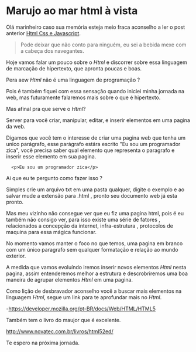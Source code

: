 # Marujo ao mar html à vista

Olá marinheiro caso sua memória esteja meio fraca aconselho a ler o post anterior [Html Css e Javascript](README.md).

>Pode deixar que não conto para ninguém, eu sei a bebida mexe com a cabeça dos navegantes.

Hoje vamos falar um pouco sobre o *Html* e discorrer sobre essa linguagem de marcação de hipertexto, que apronta poucas e boas.

Pera aew *Html* não é uma linguagem de programação ?

Pois é também fiquei com essa sensação quando iniciei minha jornada na web, mas futuramente falaremos mais sobre o que é hipertexto.

Mas afinal pra que serve o *Html*?

Server para você criar, manipular, editar, e inserir elementos em uma pagina da web.

Digamos que você tem o interesse de criar uma pagina  web que tenha um unico parágrafo, esse parágrafo estára escrito
"Eu sou um programador zica", você precisa saber qual elemento que representa o paragrafo e inserir esse elemento em sua pagina.

```
  <p>Eu sou um programador zica</p>
```
Ai que eu te pergunto como fazer isso ? 

Simples crie um arquivo txt em uma pasta qualquer, digite o exemplo e ao salvar mude a extensão para .html , pronto seu documento web já esta pronto.

Mas meu vizinho não consegue ver que eu fiz uma pagina html, pois é eu também não consigo ver, para isso existe uma série de fatores ,
relacionados a concepção da internet, infra-estrutura , protocolos de maquina para essa mágica funcionar.

No momento vamos manter o foco no que temos, uma pagina em branco com um único paragrafo sem qualquer formatação e relação ao mundo exterior.

A medida que vamos evoluíndo iremos inserir novos elementos *Html* nesta pagina, assim entenderemos melhor a
estrutura e descrobriremos uma  boa maneira de agrupar elementos *Html* em uma pagina.

Como lição de desbravador aconselho você a buscar mais elementos na linguagem *Html*, segue um link para te aprofundar mais no *Html*.

-https://developer.mozilla.org/pt-BR/docs/Web/HTML/HTML5

Também tem o livro do maujor que é excelente.
 
 http://www.novatec.com.br/livros/html52ed/
 
 Te espero na próxima jornada.
 





